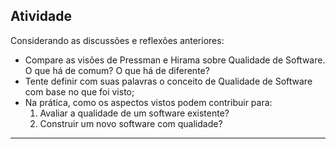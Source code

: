 ## Atividade

Considerando as discussões e reflexões anteriores:
+ Compare as visões de Pressman e Hirama sobre Qualidade de Software. O que há de comum? O que há de diferente?
+ Tente definir com suas palavras o conceito de Qualidade de Software com base no que foi visto;
+ Na prática, como os aspectos vistos podem contribuir para:
	1. Avaliar a qualidade de um software existente?
	2. Construir um novo software com qualidade?

---




